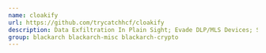 ```yaml
---
name: cloakify
url: https://github.com/trycatchhcf/cloakify
description: Data Exfiltration In Plain Sight; Evade DLP/MLS Devices; Social Engineering of Analysts; Evade AV Detection.
group: blackarch blackarch-misc blackarch-crypto
---
```

